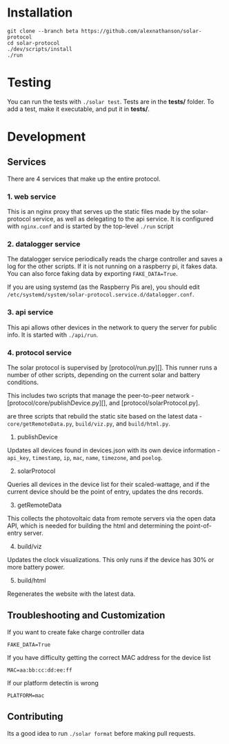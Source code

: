 # Installation

    git clone --branch beta https://github.com/alexnathanson/solar-protocol
    cd solar-protocol
    ./dev/scripts/install
    ./run

# Testing

You can run the tests with `./solar test`. Tests are in the **tests/** folder.
To add a test, make it executable, and put it in **tests/**.

# Development

## Services

There are 4 services that make up the entire protocol. 

### 1. web service

This is an nginx proxy that serves up the static files made by the solar-protocol service, as well as delegating to the api service.
It is configured with `nginx.conf` and is started by the top-level `./run` script

### 2. datalogger service

The datalogger service periodically reads the charge controller and saves a log for the other scripts.
If it is not running on a raspberry pi, it fakes data.
You can also force faking data by exporting `FAKE_DATA=True`.

If you are using systemd (as the Raspberry Pis are), you should edit `/etc/systemd/system/solar-protocol.service.d/datalogger.conf`.

### 3. api service

This api allows other devices in the network to query the server for public info. It is started with `./api/run`.

### 4. protocol service

The solar protocol is supervised by [protocol/run.py][]. This runner runs a number of other scripts, depending on the current solar and battery conditions.

This includes two scripts that manage the peer-to-peer network - [protocol/core/publishDevice.py][], and [protocol/solarProtocol.py].

 are three scripts that rebuild the static site based on the latest data - `core/getRemoteData.py`, `build/viz.py`, and `build/html.py`.

1. publishDevice

Updates all devices found in devices.json with its own device information - `api_key`, `timestamp`, `ip`, `mac`, `name`, `timezone`, and `poelog`.

2. solarProtocol

Queries all devices in the device list for their scaled-wattage, and if the current device should be the point of entry, updates the dns records.

3. getRemoteData

This collects the photovoltaic data from remote servers via the open data API, which is needed for building the html and determining the point-of-entry server.

4. build/viz

Updates the clock visualizations. This only runs if the device has 30% or more battery power.

5. build/html

Regenerates the website with the latest data.


## Troubleshooting and Customization

If you want to create fake charge controller data

    FAKE_DATA=True

If you have difficulty getting the correct MAC address for the device list

    MAC=aa:bb:cc:dd:ee:ff

If our platform detectin is wrong

    PLATFORM=mac

## Contributing

Its a good idea to run `./solar format` before making pull requests.
